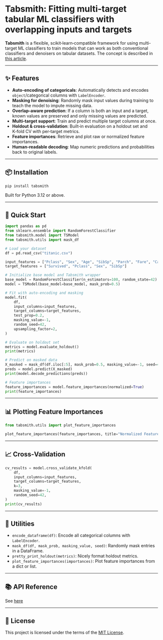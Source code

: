 # Tabsmith: Fitting multi-target tabular ML classifiers with overlapping inputs and targets

**Tabsmith** is a flexible, scikit‑learn‑compatible framework for using multi-target ML classifiers to train models that can work as both conventional classifiers and denoisers on tabular datasets. The concept is described in [this article](https://medium.com/data-science/dawn-of-the-denoisers-multi-output-ml-models-for-tabular-data-imputation-317711d7a193).

---

## ✨ Features

- **Auto‑encoding of categoricals**: Automatically detects and encodes `object`/categorical columns with `LabelEncoder`.
- **Masking for denoising**: Randomly mask input values during training to teach the model to impute missing data.
- **Overlap‑aware prediction**: If a column is both an input and a target, known values are preserved and only missing values are predicted.
- **Multi‑target support**: Train and predict multiple target columns at once.
- **Holdout & cross‑validation**: Built‑in evaluation on a holdout set and K‑fold CV with per‑target metrics.
- **Feature importances**: Retrieve and plot raw or normalized feature importances.
- **Human‑readable decoding**: Map numeric predictions and probabilities back to original labels.

---

## 📦 Installation

```bash
pip install tabsmith
```

Built for Python 3.12 or above.

---

## 🚀 Quick Start

```python
import pandas as pd
from sklearn.ensemble import RandomForestClassifier
from tabsmith.model import TSModel
from tabsmith.utils import mask_df

# Load your dataset
df = pd.read_csv("titanic.csv")

input_features = ["Pclass", "Sex", "Age", "SibSp", "Parch", "Fare", "Cabin", "Embarked"]
target_features = ["Survived", "Pclass", "Sex", "SibSp"]

# Initialize base model and Tabsmith wrapper
base_model = RandomForestClassifier(n_estimators=100, random_state=42)
model = TSModel(base_model=base_model, mask_prob=0.5)

# Fit with auto‑encoding and masking
model.fit(
    df,
    input_columns=input_features,
    target_columns=target_features,
    test_prop=0.2,
    masking_value=-1,
    random_seed=42,
    upsampling_factor=2,
)

# Evaluate on holdout set
metrics = model.evaluate_holdout()
print(metrics)

# Predict on masked data
X_masked = mask_df(df.iloc[:5], mask_prob=0.5, masking_value=-1, seed=42)
preds = model.predict(X_masked)
print(model.decode_predictions(preds))

# Feature importances
feature_importances = model.feature_importances(normalized=True)
print(feature_importances)
```

---

## 📊 Plotting Feature Importances

```python
from tabsmith.utils import plot_feature_importances

plot_feature_importances(feature_importances, title="Normalized Feature Importances")
```

---

## 📈 Cross‑Validation

```python
cv_results = model.cross_validate_kfold(
    df,
    input_columns=input_features,
    target_columns=target_features,
    k=3,
    masking_value=-1,
    random_seed=42,
)
print(cv_results)
```

---

## 🧪 Utilities

- `encode_dataframe(df)`: Encode all categorical columns with `LabelEncoder`.
- `mask_df(df, mask_prob, masking_value, seed)`: Randomly mask entries in a DataFrame.
- `pretty_print_holdout(metrics)`: Nicely format holdout metrics.
- `plot_feature_importances(importances)`: Plot feature importances from a dict or list.

---

## 📚 API Reference

See [here](https://github.com/ckstash/tabsmith/blob/main/API.md)

---

## 📜 License

This project is licensed under the terms of the [MIT License](https://github.com/ckstash/tabsmith/blob/main/LICENSE).


